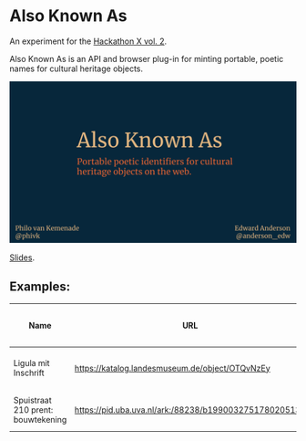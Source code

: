 # Also Known As

An experiment for the [Hackathon X vol. 2](https://hackathonx.de/).

Also Known As is an API and browser plug-in for minting portable, poetic names for cultural heritage objects.

![Also Known As HackathonX slides](Also-Known-As-HackathonX-slides.gif "Slides")

[Slides](https://docs.google.com/presentation/d/1lm3K5yOBtm53ZgMWl-_uhwIMzg243u35Xf_2antelTg/edit?usp=sharing).

## Examples:

| Name                               |URL                                                     | Also Known As identifier  | Also Known As URL                                             |
|------------------------------------|--------------------------------------------------------|---------------------------|---------------------------------------------------------|
| Ligula mit Inschrift               | https://katalog.landesmuseum.de/object/OTQvNzEy        | nettes-rundes-silber-ding | https://alsoknownas.glitch.me/nettes-rundes-silber-ding |
| Spuistraat 210 prent: bouwtekening | https://pid.uba.uva.nl/ark:/88238/b1990032751780205131 | gezond-fel-tekening-ding  | https://alsoknownas.glitch.me/gezond-fel-tekening-ding  |
